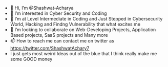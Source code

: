 - 👋 Hi, I’m @Shashwat-Acharya
- 👀 I’m interested in Cyber Security and Coding 
- 🌱 I’m at Level Intermediate in Coding and Just Stepped in Cybersecurity World, Hacking and Findng Vulnerability that what excites me
- 💞️ I’m looking to collaborate on Web-Developing Projects, Application Based projects, SaaS projects and Many more
- 📫 How to reach me can contact me on twitter as https://twitter.com/ShashwatAchary7 
- I just gets most weird Ideas out of the blue that I think really make me some GOOD money

<!---
Shashwat-Acharya/Shashwat-Acharya is a ✨ special ✨ repository because its `README.md` (this file) appears on your GitHub profile.
You can click the Preview link to take a look at your changes.
--->
